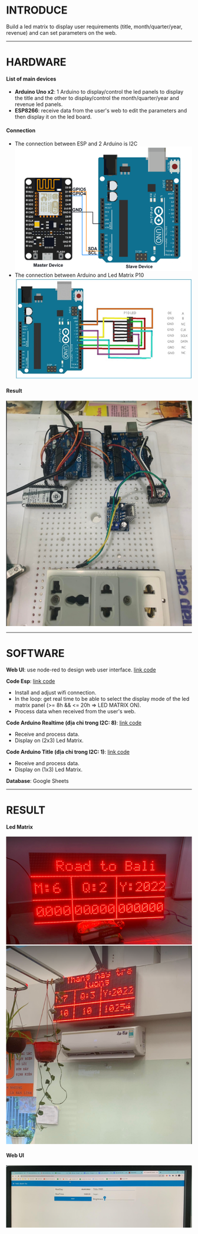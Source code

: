 # INTRODUCE
Build a led matrix to display user requirements (title, month/quarter/year, revenue) and can set parameters on the web.
***
# HARDWARE 
#### List of main devices
- **Arduino Uno x2**: 1 Arduino to display/control the led panels to display the title and the other to display/control the month/quarter/year and revenue led panels.
- **ESP8266**: receive data from the user's web to edit the parameters and then display it on the led board.
#### Connection
- The connection between ESP and 2 Arduino is I2C
![example1](Images/pic5.png)
- The connection between  Arduino and Led Matrix P10
![example1](Images/pic4.jpg)
#### Result    
![example1](Images/pic2.png)
***
# SOFTWARE 
**Web UI**: use node-red to design web user interface.
[link code][1]

**Code Esp**: [link code][2]
- Install and adjust wifi connection.
- In the loop: get real time to be able to select the display mode of the led matrix panel (>= 8h && <= 20h => LED MATRIX ON).
- Process data when received from the user's web.


**Code Arduino Realtime (địa chỉ trong I2C: 8)**: [link code][3]
- Receive and process data.
- Display on (2x3) Led Matrix.

**Code Arduino Title    (địa chỉ trong I2C: 1)**: [link code][4]
- Receive and process data.
- Display on (1x3) Led Matrix.

**Database**: Google Sheets
***
# RESULT
#### Led Matrix
![example1](Images/pic3.png)
![example1](Images/pic1.png)
#### Web UI
![example1](Images/pic6.png)

[1]: <>
[2]: <>
[3]: <>
[4]: <>

